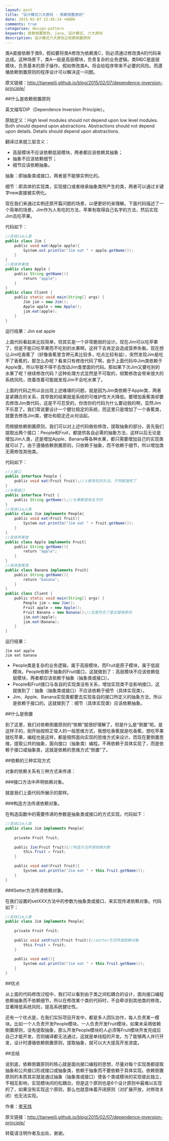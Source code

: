 ```yaml
---
layout: post
title: "设计模式六大原则 - 依赖倒置原则"
date: 2015-02-07 22:45:14 +0800
comments: true
categories: design-pattern
keywords: 依赖倒置原则, java, 设计模式, 六大原则
description: 设计模式六大原则之依赖倒置原则
---
```


类A直接依赖于类B，假如要将类A修改为依赖类C，则必须通过修改类A的代码来达成。这种场景下，类A一般是高层模块，负责复杂的业务逻辑。类B和C是底层模块，负责基本的原子操作。假如修改类A，将会给程序带来不必要的风险。而遵循依赖倒置原则的程序设计可以解决这一问题。

<!--more-->

原文链接：<http://tianweili.github.io/blog/2015/02/07/dependence-inversion-principle/>

##什么是依赖倒置原则

英文缩写DIP（Dependence Inversion Principle）。

原始定义：High level modules should not depend upon low level modules. Both should depend upon abstractions. Abstractions should not depend upon details. Details should depend upon abstractions.

翻译过来就三层含义：

* 高层模块不应该依赖低层模块，两者都应该依赖其抽象；
* 抽象不应该依赖细节；
* 细节应该依赖抽象。

抽象：即抽象类或接口，两者是不能够实例化的。

细节：即具体的实现类，实现接口或者继承抽象类所产生的类，两者可以通过关键字new直接被实例化。

现在我们来通过实例还原开篇问题的场景，以便更好的来理解。下面代码描述了一个简单的场景，Jim作为人有吃的方法，苹果有取得自己名字的方法，然后实现Jim去吃苹果。

代码如下：

```java
//具体Jim人类
public class Jim {
    public void eat(Apple apple){
        System.out.println("Jim eat " + apple.getName());
    }
}
//具体苹果类
public class Apple {
    public String getName(){
        return "apple";
    }
}
public class Client {
    public static void main(String[] args) {
        Jim jim = new Jim();
        Apple apple = new Apple();
        jim.eat(apple);
    }
}
```
运行结果：Jim eat apple

上面代码看起来比较简单，但其实是一个非常脆弱的设计。现在Jim可以吃苹果了，但是不能只吃苹果而不吃别的水果啊，这样下去肯定会造成营养失衡。现在想让Jim吃香蕉了（好像香蕉里含钾元素比较多，吃点比较有益），突然发现Jim是吃不了香蕉的，那怎么办呢？看来只有修改代码了啊，由于上面代码中Jim类依赖于Apple类，所以导致不得不去改动Jim类里面的代码。那如果下次Jim又要吃别的水果了呢？继续修改代码？这种处理方式显然是不可取的，频繁修改会带来很大的系统风险，改着改着可能就发现Jim不会吃水果了。

上面的代码之所以会出现上述难堪的问题，就是因为Jim类依赖于Apple类，两者是紧耦合的关系，其导致的结果就是系统的可维护性大大降低。要增加香蕉类却要去修改Jim类代码，这是不可忍受的，你改你的代码为什么要动我的啊，显然Jim不乐意了。我们常说要设计一个健壮稳定的系统，而这里只是增加了一个香蕉类，就要去修改Jim类，健壮和稳定还从何谈起。

而根据依赖倒置原则，我们可以对上述代码做些修改，提取抽象的部分。首先我们提取出两个接口：People和Fruit，都提供各自必需的抽象方法，这样以后无论是增加Jim人类，还是增加Apple、Banana等各种水果，都只需要增加自己的实现类就可以了。由于遵循依赖倒置原则，只依赖于抽象，而不依赖于细节，所以增加类无需修改其他类。

代码如下：

```java
//人接口
public interface People {
    public void eat(Fruit fruit);//人都有吃的方法，不然都饿死了
}
//水果接口
public interface Fruit {
    public String getName();//水果都是有名字的
}
//具体Jim人类
public class Jim implements People{
    public void eat(Fruit fruit){
        System.out.println("Jim eat " + fruit.getName());
    }
}
//具体苹果类
public class Apple implements Fruit{
    public String getName(){
        return "apple";
    }
}
//具体香蕉类
public class Banana implements Fruit{
    public String getName(){
        return "banana";
    }
}
public class Client {
    public static void main(String[] args) {
        People jim = new Jim();
        Fruit apple = new Apple();
        Fruit Banana = new Banana();//这里符合了里氏替换原则
        jim.eat(apple);
        jim.eat(Banana);
    }
}
```
运行结果：

	Jim eat apple
	Jim eat banana

* People类是复杂的业务逻辑，属于高层模块，而Fruit是原子模块，属于低层模块。People依赖于抽象的Fruit接口，这就做到了：高层模块不应该依赖低层模块，两者都应该依赖于抽象（抽象类或接口）。
* People和Fruit接口与各自的实现类没有关系，增加实现类不会影响接口，这就做到了：抽象（抽象类或接口）不应该依赖于细节（具体实现类）。
* Jim、Apple、Banana实现类都要去实现各自的接口所定义的抽象方法，所以是依赖于接口的。这就做到了：细节（具体实现类）应该依赖抽象。

##什么是倒置

到了这里，我们对依赖倒置原则的“依赖”就很好理解了，但是什么是“倒置”呢。是这样子的，刚开始按照正常人的一般思维方式，我想吃香蕉就是吃香蕉，想吃苹果就吃苹果，编程也是这样，都是按照面向实现的思维方式来设计。而现在要倒置思维，提取公共的抽象，面向接口（抽象类）编程。不再依赖于具体实现了，而是依赖于接口或抽象类，这就是依赖的思维方式“倒置”了。

##依赖的三种实现方式

对象的依赖关系有三种方式来传递：

###接口方法中声明依赖对象。

就是我们上面代码所展示的那样。

###构造方法传递依赖对象。

在构造函数中的需要传递的参数是抽象类或接口的方式实现。代码如下：

```java
//具体Jim人类
public class Jim implements People{
     
    private Fruit fruit;
     
    public Jim(Fruit fruit){//构造方法传递依赖对象
        this.fruit = fruit;
    }
     
    public void eat(Fruit fruit){
        System.out.println("Jim eat " + this.fruit.getName());
    }
}
```
###Setter方法传递依赖对象。

在我们设置的setXXX方法中的参数为抽象类或接口，来实现传递依赖对象。代码如下：

```java
//具体Jim人类
public class Jim implements People{
     
    private Fruit fruit;
     
    public void setFruit(Fruit fruit){//setter方式传递依赖对象
        this.fruit = fruit;
    }
     
    public void eat(){
        System.out.println("Jim eat " + this.fruit.getName());
    }
}
```

##优点

从上面的代码修改过程中，我们可以看到由于类之间松耦合的设计，面向接口编程依赖抽象而不依赖细节，所以在修改某个类的代码时，不会牵涉到其他类的修改，显著降低系统风险，提高系统健壮性。

还有一个优点是，在我们实际项目开发中，都是多人团队协作，每人负责某一模块。比如一个人负责开发People模块，一人负责开发Fruit模块，如果未采用依赖倒置原则，没有提取抽象，那么开发People模块的人必须等Fruit模块开发完成后自己才能开发，否则编译都无法通过，这就是单线程的开发。为了能够两人并行开发，设计时遵循依赖倒置原则，提取抽象，就可以大大提高开发进度。

##总结

说到底，依赖倒置原则的核心就是面向接口编程的思想，尽量对每个实现类都提取抽象和公共接口形成接口或抽象类，依赖于抽象而不要依赖于具体实现。依赖倒置原则的本质其实就是通过抽象（抽象类或接口）使各个类或模块的实现彼此独立，不相互影响，实现模块间的松耦合。但是这个原则也是6个设计原则中最难以实现的了，如果没有实现这个原则，那么也就意味着开闭原则（对扩展开放，对修改关闭）也无法实现。

作者：[李天炜](http://tianweili.github.com/)

原文链接：<http://tianweili.github.io/blog/2015/02/07/dependence-inversion-principle/>

转载请注明作者及出处，谢谢。